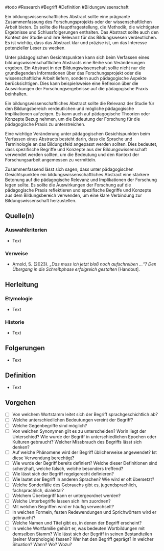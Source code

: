 #todo #Research #Begriff #Definition #Bildungswissenschaft

Ein bildungswissenschaftliches Abstract sollte eine prägnante Zusammenfassung des Forschungsprojekts oder der wissenschaftlichen Arbeit bieten. Es sollte die Hauptfragestellung, die Methodik, die wichtigsten Ergebnisse und Schlussfolgerungen enthalten.
Das Abstract sollte auch den Kontext der Studie und ihre Relevanz für das Bildungswesen verdeutlichen. Es ist wichtig, dass das Abstract klar und präzise ist, um das Interesse potenzieller Leser zu wecken.

Unter pädagogischen Gesichtspunkten kann sich beim Verfassen eines bildungswissenschaftlichen Abstracts eine Reihe von Veränderungen ergeben. Ein Abstract in der Bildungswissenschaft sollte nicht nur die grundlegenden Informationen über das Forschungsprojekt oder die wissenschaftliche Arbeit liefern, sondern auch pädagogische Aspekte berücksichtigen. Dies kann beispielsweise eine Reflexion über die Auswirkungen der Forschungsergebnisse auf die pädagogische Praxis beinhalten.

Ein bildungswissenschaftliches Abstract sollte die Relevanz der Studie für den Bildungsbereich verdeutlichen und mögliche pädagogische Implikationen aufzeigen. Es kann auch auf pädagogische Theorien oder Konzepte Bezug nehmen, um die Bedeutung der Forschung für die pädagogische Praxis zu unterstreichen.

Eine wichtige Veränderung unter pädagogischen Gesichtspunkten beim Verfassen eines Abstracts besteht darin, dass die Sprache und Terminologie an das Bildungsfeld angepasst werden sollten. Dies bedeutet, dass spezifische Begriffe und Konzepte aus der Bildungswissenschaft verwendet werden sollten, um die Bedeutung und den Kontext der Forschungsarbeit angemessen zu vermitteln.

Zusammenfassend lässt sich sagen, dass unter pädagogischen Gesichtspunkten ein bildungswissenschaftliches Abstract eine stärkere Betonung auf die pädagogische Relevanz und Implikationen der Forschung legen sollte. Es sollte die Auswirkungen der Forschung auf die pädagogische Praxis reflektieren und spezifische Begriffe und Konzepte aus dem Bildungsbereich verwenden, um eine klare Verbindung zur Bildungswissenschaft herzustellen.




## Quelle(n)
### Auswahlkriterien
- Text

### Verweise
- Arnold, S. (2023). *„Das muss ich jetzt bloß noch aufschreiben ...“? Den Übergang in die Schreibphase erfolgreich gestalten* [Handout].


## Herleitung
### Etymologie
- Text

### Historie 
- Text

## Folgerungen
- Text

## Definition
- Text

## Vorgehen
- [ ] Von welchem Wortstamm leitet sich der Begriff sprachgeschichtlich ab?
- [ ] Welche unterschiedlichen Bedeutungen vereint der Begriff?
- [ ] Welche Gegenbegriffe sind möglich?
- [ ] Von welchen Synonymen gilt es zu unterscheiden? Worin liegt der Unterschied? Wie wurde der Begriff in unterschiedlichen Epochen oder Kulturen gebraucht? Welcher Missbrauch des Begriffs lässt sich denken?
- [ ] Auf welche Phänomene wird der Begriff üblicherweise angewendet? Ist diese Verwendung berechtigt?
- [ ] Wie wurde der Begriff bereits definiert? Welche dieser Definitionen sind scherzhaft, welche falsch, welche besonders treffend?
- [ ] Wie lässt sich der Begriff regelgerecht definieren?
- [ ] Wie lautet der Begriff in anderen Sprachen? Wie wird er oft übersetzt?
- [ ] Welche Sonderfälle des Gebrauchs gibt es, jugendsprachlich, fachsprachlich, dialektal?
- [ ] Welchem Überbegriff kann er untergeordnet werden?
- [ ] Welche Unterbegriffe lassen sich ihm zuordnen?
- [ ] Mit welchen Begriffen wird er häufig verwechselt?
- [ ] In welchen Formeln, festen Redewendungen und Sprichwörtern wird er gebraucht?
- [ ] Welche Namen und Titel gibt es, in denen der Begriff erscheint?
- [ ] In welche Wortfamilie gehört er, was bedeuten Wortbildungen mit demselben Stamm?
 Wie lässt sich der Begriff in seinen Bestandteilen (seiner Morphologie) fassen? Wer hat den Begriff geprägt? In welcher Situation? Wann? Wo? Wozu?